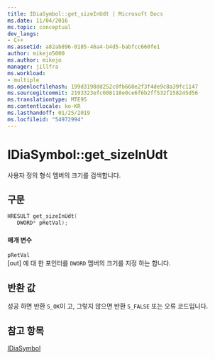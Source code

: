 ```yaml
---
title: IDiaSymbol::get_sizeInUdt | Microsoft Docs
ms.date: 11/04/2016
ms.topic: conceptual
dev_langs:
- C++
ms.assetid: a82ab896-0185-46a4-b4d5-babfcc660fe1
author: mikejo5000
ms.author: mikejo
manager: jillfra
ms.workload:
- multiple
ms.openlocfilehash: 199d3198dd252c0fb660e2f3f4de9c8a39fc1147
ms.sourcegitcommit: 2193323efc608118e0ce6f6b2ff532f158245d56
ms.translationtype: MTE95
ms.contentlocale: ko-KR
ms.lasthandoff: 01/25/2019
ms.locfileid: "54972994"
---
```

# <a name="idiasymbolgetsizeinudt"></a>IDiaSymbol::get_sizeInUdt
사용자 정의 형식 멤버의 크기를 검색합니다.  
  
## <a name="syntax"></a>구문  
  
```C++  
HRESULT get_sizeInUdt(   
   DWORD* pRetVal);  
```  
  
#### <a name="parameters"></a>매개 변수  
 `pRetVal`  
 [out] 에 대 한 포인터를 `DWORD` 멤버의 크기를 지정 하는 합니다.  
  
## <a name="return-value"></a>반환 값  
 성공 하면 반환 `S_OK`이 고, 그렇지 않으면 반환 `S_FALSE` 또는 오류 코드입니다.  
  
## <a name="see-also"></a>참고 항목  
 [IDiaSymbol](../../debugger/debug-interface-access/idiasymbol.md)